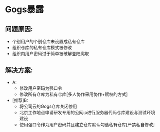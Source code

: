 # Gogs暴露

## 问题原因:

- 个别用户的个别仓库未设置成私有仓库
- 组织仓库的私有仓库模式被修改
- 组织内用户密码过于简单被破解登陆爬取



## 解决方案:

- A:
  - 修改用户密码为强口令
  - 修改所有仓库为私有仓库[多人协作采用协作+赋权的方式]
- [推荐]B:
  - 将公司云的Gogs仓库关闭停用
  - 北京工作地点申请研发专用的公网ip进行服务器代码仓库建设与测试环境建设
  - 使用强口令作为用户密码并且建立仓库默认勾选私有仓库[严禁私自修改]